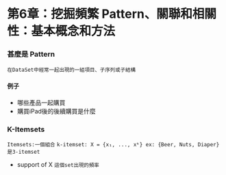 # 第6章：挖掘頻繁 Pattern、關聯和相關性：基本概念和方法

### 甚麼是 Pattern
`在DataSet中經常一起出現的一組項目、子序列或子結構`
#### 例子
* 哪些產品一起購買
* 購買iPad後的後續購買是什麼

### K-Itemsets
`Itemsets:一個組合`
``k-itemset: X = {x₁, ..., xᵏ}
ex: {Beer, Nuts, Diaper} 是3-itemset
``
* support of X
`這個set出現的頻率`
